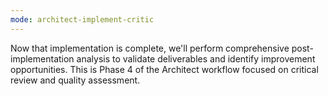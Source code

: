 ```yaml
---
mode: architect-implement-critic
---
```

Now that implementation is complete, we'll perform comprehensive post-implementation analysis to validate deliverables and identify improvement opportunities. This is Phase 4 of the Architect workflow focused on critical review and quality assessment.